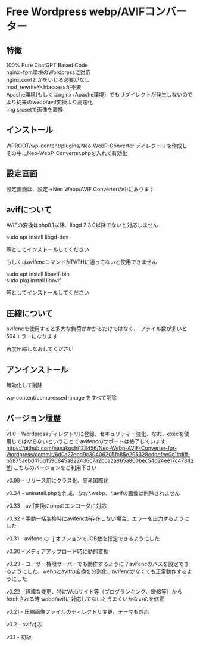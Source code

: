 # Free Wordpress webp/AVIFコンバーター

## 特徴
100% Pure ChatGPT Based Code<br>
nginx+fpm環境のWordpressに対応<br>
nginx.confとかをいじる必要がなし<br>
mod_rewriteや.htaccessが不要<br>
Apache環境(もしくはnginx+Apache環境）でもリダイレクトが発生しないのでより従来のwebp/avif変換より高速化<br>
img srcsetで画像を置換

## インストール
WPROOT/wp-content/plugins/Neo-WebP-Converter ディレクトリを作成し
その中にNeo-WebP-Converter.phpを入れて有効化

## 設定画面
設定画面は、設定→Neo Webp/AVIF Converterの中にあります

## avifについて
AVIFの変換はphp8.1以降、libgd 2.3.0以降でないと対応しません

sudo apt install libgd-dev

等としてインストールしてください

もしくはavifencコマンドがPATHに通ってないと使用できません

sudo apt install libavif-bin<br>
sudo pkg install libavif

等としてインストールしてください

## 圧縮について
avifencを使用すると多大な負荷がかかるだけではなく、
ファイル数が多いと504エラーになります

再度圧縮しなおしてください

## アンインストール
無効化して削除

wp-content/compressed-image をすべて削除

## バージョン履歴
v1.0 - Wordpressディレクトリに登録、セキュリティー強化、なお、execを使用してはならないということで avifencのサポートは終了しています https://github.com/nanakochi123456/Neo-Webp-AVIF-Converter-for-Wordpress/commit/6d0a27ebd9c30406205fc85e295328cdbefee0c1#diff-b5875aebd416d1596845a822436c7a2bca2a865a800bec54d24ee17c47842ff1 こちらのバージョンをご利用下さい

v0.99 - リリース用にクラス化、簡易国際化

v0.34 - uninstall.phpを作成、なお*.webp、*.avifの画像は削除されません

v0.33 - avif変換にphpのエンコーダに対応

v0.32 - 手動一括変換時にavifencが存在しない場合、エラーを出力するようにした

v0.31 - avifenc の -j オプションでJOB数を指定できるようにした

v0.30 - メディアアップロード時に動的変換

v0.23 - ユーザー権限サーバーでも動作するように？avifencのパスを設定できるようにした、webpとavifの変換を分割化、avifencがなくても正常動作するようにした

v0.22 - 経緯な変更、特にWebサイト等（ブログランキング、SNS等）からfetchされる時 webp/avifに対応してないとうまくいかないのを修正

v0.21 - 圧縮画像ファイルのディレクトリ変更、テーマも対応

v0.2 - avif対応

v0.1 - 初版
